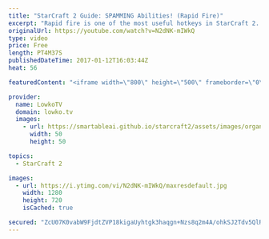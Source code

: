 ```yaml
---
title: "StarCraft 2 Guide: SPAMMING Abilities! (Rapid Fire)"
excerpt: "Rapid fire is one of the most useful hotkeys in StarCraft 2. Subscribe for more videos: http://lowko.tv/youtube Hotkey & Control Groups guide: https://goo.gl/u1zJjv  In this video I explain how to enable rapid fire, and spam abilities in StarCraft 2. The uses for this are very obvious once you start"
originalUrl: https://youtube.com/watch?v=N2dNK-mIWkQ
type: video
price: Free
length: PT4M37S
publishedDateTime: 2017-01-12T16:03:44Z
heat: 56

featuredContent: "<iframe width=\"800\" height=\"500\" frameborder=\"0\" src=\"https://www.youtube.com/embed/N2dNK-mIWkQ\" allow=\"accelerometer; autoplay; encrypted-media; gyroscope; picture-in-picture\" allowfullscreen></iframe>"

provider:
  name: LowkoTV
  domain: lowko.tv
  images:
    - url: https://smartableai.github.io/starcraft2/assets/images/organizations/lowko.tv-50x50.jpg
      width: 50
      height: 50

topics:
  - StarCraft 2

images:
  - url: https://i.ytimg.com/vi/N2dNK-mIWkQ/maxresdefault.jpg
    width: 1280
    height: 720
    isCached: true

secured: "ZcU07K0vabW9FjdtZVP18kigaUyhtgk3haqgn+Nzs8q2m4A/ohkSJ2Tdv5QlRydKq9/ss1TheI5WV9nZFSpPOon/goLY2dvWGGIbpNQifIWcgG+ABMTujTSKMAJ9sd9s8zMGGVorieQ3tPDgI2R51mI/ozNmeS3nE5ZOSItYSNsneUNnzjaLY0p6N73eCNOxH+f1nykLS75HCh7Psl4JK4uGAhY4L7/Ta7ruKD5LgVZLXIASXsn3cFhoYiTWTQ9LLru1mMmt336MvXjmDolYvQvT6VY1HpEMs/d2oJUNk2nHmXZt9Lnrn9ntHTy4O4QDP7QhnPsDIXx1iYFKlqFj03IuktizC8h4uqf9Me1a/4IcPYwmoZYSQ3WzlVQQ/q+bo8Xyi02WpH6mDgnjlSb0CXZ8B2oRybexsIBgE9ehBW+fjGFrFdNvHHZSeMXHPUFg;3af1LryFGwDiR5H0TBT8zw=="
---
```


